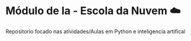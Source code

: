 # Módulo de Ia  - Escola da Nuvem ☁️

Repositorio focado nas atividades/Aulas em Python e inteligencia artifical
